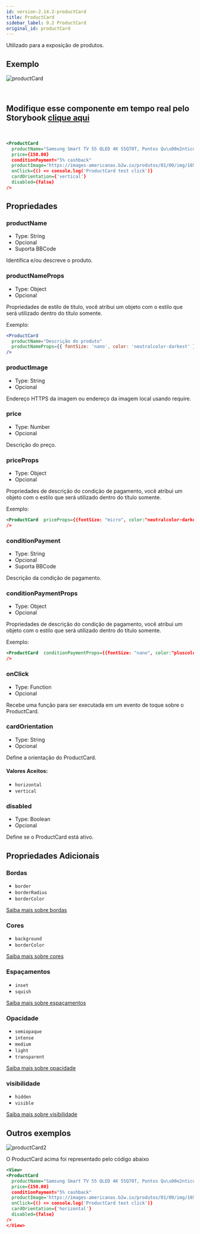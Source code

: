 ```yaml
---
id: version-2.14.2-productCard
title: ProductCard
sidebar_label: 9.2 ProductCard
original_id: productCard
---
```


Utilizado para a exposição de produtos.

## Exemplo

![productCard](assets/images_components/v2.0.0/productCard.png)

<br>

## Modifique esse componente em tempo real pelo Storybook [clique aqui](https://ame-miniapp-components.calindra.com.br/storybook/?path=/story/cards-productcard--basic)

<br>

```xml
<ProductCard
  productName="Samsung Smart TV 55 QLED 4K 55Q70T, Pontos Qu\u00e2nticos, HDR, Borda Infinita, Alexa built in, Modo Ambiente 3.0, Controle \u00danico, Visual Livre de Cabos"
  price={150.00}
  conditionPayment="5% cashback"
  productImage='https://images-americanas.b2w.io/produtos/01/00/img/1650696/9/1650696901P1.jpg'
  onClick={() => console.log('ProductCard test click')}
  cardOrientation={'vertical'}
  disabled={false}
/>
```

## Propriedades

### productName

- Type: String
- Opcional
- Suporta BBCode

Identifica e/ou descreve o produto.

### productNameProps

- Type: Object
- Opcional

Propriedades de estilo de título, você atribui um objeto com o estilo que será utilizado dentro do título somente.

Exemplo:

```jsx harmony
<ProductCard
  productName="Descrição do produto"
  productNameProps={{ fontSize: 'nano', color: 'neutralcolor-darkest' }}
/>
```

### productImage

- Type: String
- Opcional

Endereço HTTPS da imagem ou endereço da imagem local usando require.

### price

- Type: Number
- Opcional

Descrição do preço.

### priceProps

- Type: Object
- Opcional

Propriedades de descrição do condição de pagamento, você atribui um objeto com o estilo que será utilizado dentro do título somente.

Exemplo:

```xml
<ProductCard  priceProps={{fontSize: "micro", color:"neutralcolor-darkest", fontweight: "bold"}}
/>
```

### conditionPayment

- Type: String
- Opcional
- Suporta BBCode

Descrição da condição de pagamento.

### conditionPaymentProps

- Type: Object
- Opcional

Propriedades de descrição do condição de pagamento, você atribui um objeto com o estilo que será utilizado dentro do título somente.

Exemplo:

```xml
<ProductCard  conditionPaymentProps={{fontSize: "nano", color:"pluscolor-primary-medium", fontweight: "bold"}}
/>
```

### onClick

- Type: Function
- Opcional

Recebe uma função para ser executada em um evento de toque sobre o ProductCard.

### cardOrientation

- Type: String
- Opcional

Define a orientação do ProductCard.

#### Valores Aceitos:

- `horizontal`
- `vertical`

### disabled

- Type: Boolean
- Opcional

Define se o ProductCard está ativo.

## Propriedades Adicionais

### Bordas

- `border`
- `borderRadius`
- `borderColor`

[Saiba mais sobre bordas](border.md)

### Cores

- `background`
- `borderColor`

[Saiba mais sobre cores](color.md)

### Espaçamentos

- `inset`
- `squish`

[Saiba mais sobre espaçamentos](space.md)

### Opacidade

- `semiopaque`
- `intense`
- `medium`
- `light`
- `transparent`

[Saiba mais sobre opacidade](opacity.md)

### visibilidade

- `hidden`
- `visible`

[Saiba mais sobre visibilidade](visibility.md)

## Outros exemplos

![productCard2](assets/images_components/v2.0.0/productCard2.png)

O ProductCard acima foi representado pelo código abaixo

```xml
<View>
<ProductCard
  productName="Samsung Smart TV 55 QLED 4K 55Q70T, Pontos Qu\u00e2nticos, HDR, Borda Infinita, Alexa built in, Modo Ambiente 3.0, Controle \u00danico, Visual Livre de Cabos"
  price={150.00}
  conditionPayment="5% cashback"
  productImage='https://images-americanas.b2w.io/produtos/01/00/img/1650696/9/1650696901P1.jpg'
  onClick={() => console.log('ProductCard test click')}
  cardOrientation={'horizontal'}
  disabled={false}
/>
</View>
```

